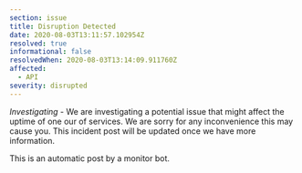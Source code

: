 ```yaml
---
section: issue
title: Disruption Detected
date: 2020-08-03T13:11:57.102954Z
resolved: true
informational: false
resolvedWhen: 2020-08-03T13:14:09.911760Z
affected:
  - API
severity: disrupted
---
```

*Investigating* - We are investigating a potential issue that might affect the uptime of one our of services. We are sorry for any inconvenience this may cause you. This incident post will be updated once we have more information.

This is an automatic post by a monitor bot.
        